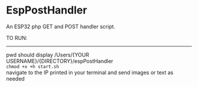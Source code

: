 # EspPostHandler
An ESP32 php GET and POST handler script. 

TO RUN:
<hr/>
pwd should display /Users/{YOUR USERNAME}/{DIRECTORY}/espPostHandler <br/>
<code>chmod +x +h start.sh </code> <br/>
navigate to the IP printed in your terminal and send images or text as needed
